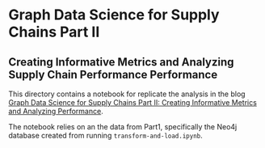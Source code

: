 # Graph Data Science for Supply Chains Part II
## Creating Informative Metrics and Analyzing Supply Chain Performance Performance

This directory contains a notebook for replicate the analysis in the blog [Graph Data Science for Supply Chains Part II: Creating Informative Metrics and Analyzing Performance](https://neo4j.com/developer-blog/gds-supply-chains-metrics-performance-python/).


The notebook relies on an the data from Part1, specifically the Neo4j database created from running `transform-and-load.ipynb`.

